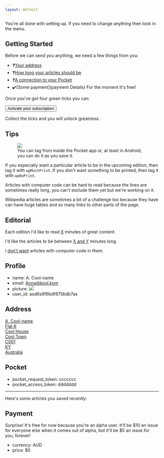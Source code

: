 ```yaml
---
layout: default
---
```


<p class="fully-activated">You're all done with setting up. If you need to change anything then look in the menu.</p>

<section id="getting_started">

## Getting Started

Before we can send you anything, we need a few things from you:

- <span class="check address1"           >❓</span>[Your address](address)
- <span class="check editorial_checked"  >❓</span>[How long your articles should be](editorial)
- <span class="check pocket_access_token">❓</span>[A connection to your Pocket](pocket)
- <span class="     "                    >✔️</span>[Some payment](payment Details) <span class="whisper">For the moment it's free!</span>

<p class="fully-setup">Once you've got four green ticks you can:</p>
<form action="/activate" method="POST" class="form" id="activate-form">
<button>Activate your subscription</button>
</form>
<p class="still-setting-up">
Collect the ticks and you will unlock greatness.
</p>

</section>

<section>

## Tips

<figure>
<img src="{{ site.baseurl }}/img/android_tag_at_save.png">
<figcaption>You can tag from inside the Pocket app or, at least in Android, you can do it as you save it.

</figcaption>

</figure>

If you especially want a particular article to be in the upcoming edition,
then tag it with <code>wpMustPrint</code>. If you don't want something to be
printed, then tag it with <code>wpNoPrint</code>.

Articles with computer code can be hard to read because the lines are
sometimes really long, you can't exclude them yet but we're working on it.

Wikipedia articles are sometimes a bit of a challenge too because they have
can have huge tables and so many links to other parts of the page.

</section>

<section>

## Editorial

Each edition I'd like to read <a href="/editorial"><span class="minutes_of_content_wanted">X</span></a> minutes of great content.

I'd like the articles to be between <a href="/editorial"><span class="shortest_article">X</span> and <span class="longest_article">Y</span></a> minutes long.

I <a href="/editorial"><span class="allow_code">don't</span> want</a> articles with computer code in them.

<!-- <li>weeks_to_select_from: <span class="weeks_to_select_from"></span></li> -->
</section>

<section>

## Profile

- name: <span class="name">A. Cool-name</span>
- email: <span class="email">Anna@kool.kom</span>
- picture: <img class="img-circle profile-preview" src="https://placebear.com/100/100">
- user_id: <span class="user_id">asd6s9f6bdf875bdb7as</span>

</section>

<section>

## Address

<a href="/address">
    <span class="name">A. Cool-name</span>
    <br><span class="address1">Flat 6</span>
    <br><span class="address2">Cool House</span>
    <br><span class="city">Cool Town</span>
    <br><span class="zip">C001</span>
    <br><span class="state">KY</span>
    <br><span class="country">Australia</span></a>

</section>

<section>

## Pocket

- pocket_request_token: <span class="pocket_request_token">ccccccc</span>
- pocket_access_token: <span class="pocket_access_token">ddddddd</span>

---

Here's some articles you saved recently:

<ul id="articlelist"></ul>

</section>

<section>

## Payment

Surprise! It's free for now because you're an alpha user. It'll be $10 an 
issue for everyone else when it comes out of alpha, but it'll be $5 an issue
for you, forever!

- currency: <span class="currency">AUD</span>
- price: <span class="price">\$0</span>

</section>

<script src="js/home.js"></script>
